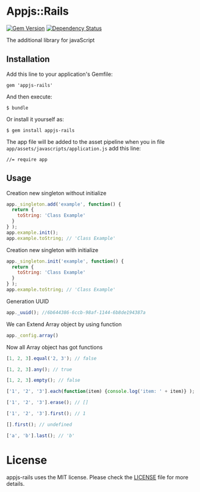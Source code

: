 # Appjs::Rails
[![Gem Version](https://badge.fury.io/rb/appjs-rails.png)](http://badge.fury.io/rb/appjs-rails)
[![Dependency Status](https://gemnasium.com/raglub/appjs-rails.png)](https://gemnasium.com/raglub/appjs-rails)

The additional library for javaScript

## Installation

Add this line to your application's Gemfile:

    gem 'appjs-rails'

And then execute:

    $ bundle

Or install it yourself as:

    $ gem install appjs-rails

The app file will be added to the asset pipeline when you in file ```app/assets/javascripts/application.js``` add this line:

```
//= require app
```

## Usage

Creation new singleton without initialize

```javascript
app._singleton.add('example', function() {
  return {
    toString: 'Class Example'
  }
} );
app.example.init();
app.example.toString; // 'Class Example'
```

Creation new singleton with initialize


```javascript
app._singleton.init('example', function() {
  return {
    toString: 'Class Example'
  }
} );
app.example.toString; // 'Class Example'
```

Generation UUID

```javascript
app._uuid(); //6b644386-6ccb-98af-1144-6b8de194387a
```

We can Extend Array object by using function

```javascript
app._config.array()
```

Now all Array object has got functions

```javascript
[1, 2, 3].equal('2, 3'); // false

[1, 2, 3].any(); // true

[1, 2, 3].empty(); // false

['1', '2', '3'].each(function(item) {console.log('item: ' + item)} );

['1', '2', '3'].erase(); // []

['1', '2', '3'].first(); // 1

[].first(); // undefined

['a', 'b'].last(); // 'b'

```
# License

appjs-rails uses the MIT license. Please check the [LICENSE][] file for more details.

[license]: https://github.com/raglub/appjs-rails/blob/master/LICENSE
